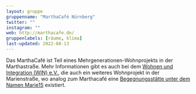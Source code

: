 ```yaml
---
layout: gruppe
gruppenname: "MarthaCafé Nürnberg"
twitter: ""
instagram: ""
web: http://marthacafe.de/
gruppenlabels: [räume, klima]
last-updated: 2022-08-13
---
```


Das MarthaCafé ist Teil eines Mehrgenerationen-Wohnprojekts in der Marthastraße. Mehr Informationen gibt es auch bei dem [Wohnen und Integration (WIN) e.V.](https://www.wingmbh.de/), die auch ein weiteres Wohnprojekt in der Marienstraße, wo analog zum Marthacafé eine [Begegnungsstätte unter dem Namen Marie15](https://www.wingmbh.de/win-ggmbh-marie15/) existiert.
